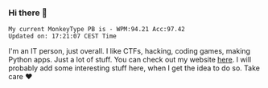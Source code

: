 ### Hi there 👋
<!-- PB START -->
```
My current MonkeyType PB is - WPM:94.21 Acc:97.42
Updated on: 17:21:07 CEST Time
```
<!-- PB END -->
I'm an IT person, just overall. I like CTFs, hacking, coding games, making Python apps. Just a lot of stuff.
You can check out my website [here](https://skill3472.github.io/).
I will probably add some interesting stuff here, when I get the idea to do so. Take care ❤️
